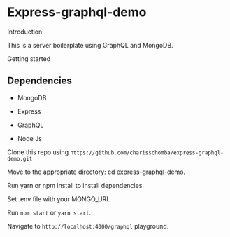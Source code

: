 # Express-graphql-demo

Introduction

This is a server boilerplate using GraphQL and MongoDB.

Getting started

## Dependencies

- MongoDB

- Express

- GraphQL

- Node Js

Clone this repo using `https://github.com/charisschomba/express-graphql-demo.git`

Move to the appropriate directory: cd express-graphql-demo.

Run yarn or npm install to install dependencies.

Set .env file with your MONGO_URI.

Run `npm start` or `yarn start`.

Navigate to `http://localhost:4000/graphql` playground.

